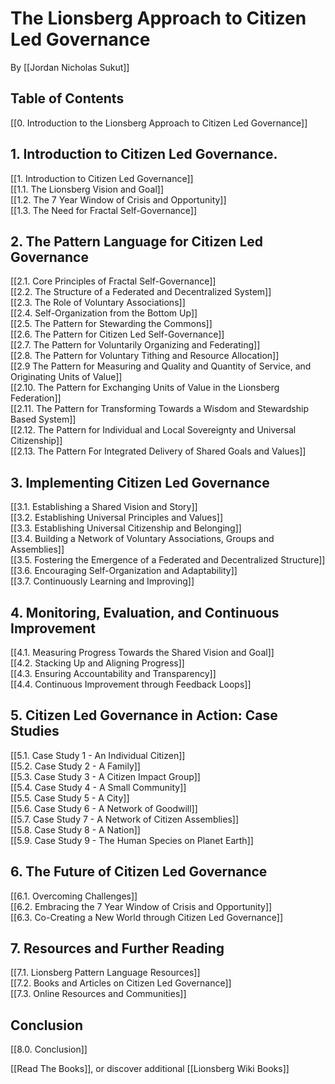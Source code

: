 # The Lionsberg Approach to Citizen Led Governance

By [[Jordan Nicholas Sukut]]  

## Table of Contents

[[0. Introduction to the Lionsberg Approach to Citizen Led Governance]]

## 1. Introduction to Citizen Led Governance. 

[[1.  Introduction to Citizen Led Governance]]  
[[1.1. The Lionsberg Vision and Goal]]  
[[1.2. The 7 Year Window of Crisis and Opportunity]]  
[[1.3. The Need for Fractal Self-Governance]]  
   
## 2.  The Pattern Language for Citizen Led Governance 

[[2.1. Core Principles of Fractal Self-Governance]]  
[[2.2. The Structure of a Federated and Decentralized System]]  
[[2.3. The Role of Voluntary Associations]]   
[[2.4. Self-Organization from the Bottom Up]]    
[[2.5. The Pattern for Stewarding the Commons]]  
[[2.6. The Pattern for Citizen Led Self-Governance]]  
[[2.7. The Pattern for Voluntarily Organizing and Federating]]  
[[2.8. The Pattern for Voluntary Tithing and Resource Allocation]]  
[[2.9 The Pattern for Measuring and Quality and Quantity of Service, and Originating Units of Value]]  
[[2.10. The Pattern for Exchanging Units of Value in the Lionsberg Federation]]  
[[2.11. The Pattern for Transforming Towards a Wisdom and Stewardship Based System]]  
[[2.12. The Pattern for Individual and Local Sovereignty and Universal Citizenship]]  
[[2.13. The Pattern For Integrated Delivery of Shared Goals and Values]]  

## 3.  Implementing Citizen Led Governance 

[[3.1. Establishing a Shared Vision and Story]]  
[[3.2. Establishing Universal Principles and Values]]  
[[3.3. Establishing Universal Citizenship and Belonging]]  
[[3.4. Building a Network of Voluntary Associations, Groups and Assemblies]]   
[[3.5. Fostering the Emergence of a Federated and Decentralized Structure]]   
[[3.6. Encouraging Self-Organization and Adaptability]]   
[[3.7. Continuously Learning and Improving]]  
   
## 4.  Monitoring, Evaluation, and Continuous Improvement 

[[4.1. Measuring Progress Towards the Shared Vision and Goal]]  
[[4.2. Stacking Up and Aligning Progress]]  
[[4.3. Ensuring Accountability and Transparency]]  
[[4.4. Continuous Improvement through Feedback Loops]]  

## 5.  Citizen Led Governance in Action: Case Studies 

[[5.1. Case Study 1 - An Individual Citizen]]    
[[5.2. Case Study 2 - A Family]]  
[[5.3. Case Study 3 - A Citizen Impact Group]]  
[[5.4. Case Study 4 - A Small Community]]    
[[5.5. Case Study 5 - A City]]  
[[5.6. Case Study 6 - A Network of Goodwill]]  
[[5.7. Case Study 7 - A Network of Citizen Assemblies]]  
[[5.8. Case Study 8 - A Nation]]  
[[5.9. Case Study 9 - The Human Species on Planet Earth]]  
   
## 6.  The Future of Citizen Led Governance 

[[6.1. Overcoming Challenges]]  
[[6.2. Embracing the 7 Year Window of Crisis and Opportunity]]   
[[6.3. Co-Creating a New World through Citizen Led Governance]]  
 
## 7.  Resources and Further Reading 

[[7.1. Lionsberg Pattern Language Resources]]   
[[7.2. Books and Articles on Citizen Led Governance]]  
[[7.3. Online Resources and Communities]]  

## Conclusion

[[8.0. Conclusion]]  

[[Read The Books]], or discover additional [[Lionsberg Wiki Books]]  
